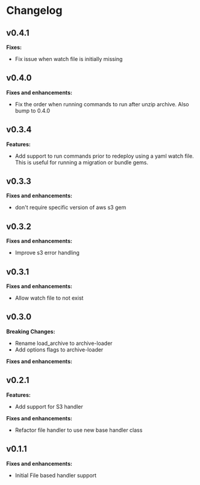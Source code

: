 # Changelog

## v0.4.1

**Fixes:**

- Fix issue when watch file is initially missing

## v0.4.0

**Fixes and enhancements:**

- Fix the order when running commands to run after unzip archive. Also bump to 0.4.0


## v0.3.4

**Features:**

- Add support to run commands prior to redeploy using a yaml watch file. This is useful for running a migration or bundle gems.

## v0.3.3

**Fixes and enhancements:**

- don't require specific version of aws s3 gem

## v0.3.2

**Fixes and enhancements:**

- Improve s3 error handling

## v0.3.1

**Fixes and enhancements:**

- Allow watch file to not exist


## v0.3.0

**Breaking Changes:**
- Rename load_archive to archive-loader
- Add options flags to archive-loader

**Fixes and enhancements:**

## v0.2.1

**Features:**

- Add support for S3 handler

**Fixes and enhancements:**

- Refactor file handler to use new base handler class

## v0.1.1

**Fixes and enhancements:**

- Initial File based handler support
